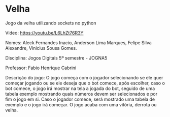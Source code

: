 # Velha
Jogo da velha utilizando sockets no python

Video: https://youtu.be/L6LhZt76R3Y

Nomes: 
Aleck Fernandes Inacio,
Anderson Lima Marques,
Felipe Silva Alexandre,
Vinicius Sousa Gomes.

Disciplina:
Jogos Digitais 5º semestre - JOGNA5

Professor:
Fabio Henrique Cabrini

Descrição do jogo:
O jogo começa com o jogador selecionando se ele quer começar jogando ou se ele deseja que o bot comece, após escolher, caso o bot comece, o jogo irá mostrar na tela a jogada do bot, seguido de uma tabela exemplo mostrando quais números devem ser selecionados e por fim o jogo em si. Caso o jogador comece, será mostrado uma tabela de exemplo e o jogo irá começar. O jogo acaba com uma vitória, derrota ou velha.
